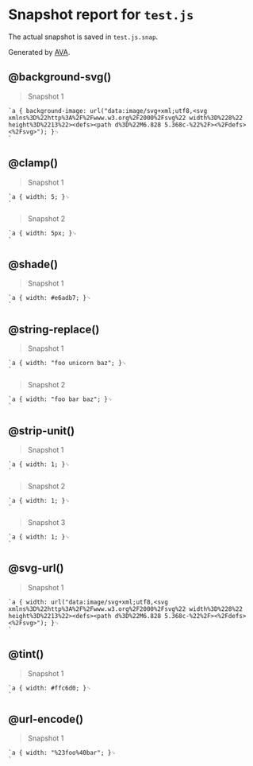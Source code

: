 # Snapshot report for `test.js`

The actual snapshot is saved in `test.js.snap`.

Generated by [AVA](https://ava.li).

## @background-svg()

> Snapshot 1

    `a { background-image: url("data:image/svg+xml;utf8,<svg xmlns%3D%22http%3A%2F%2Fwww.w3.org%2F2000%2Fsvg%22 width%3D%228%22 height%3D%2213%22><defs><path d%3D%22M6.828 5.368c-%22%2F><%2Fdefs><%2Fsvg>"); }␊
    `

## @clamp()

> Snapshot 1

    `a { width: 5; }␊
    `

> Snapshot 2

    `a { width: 5px; }␊
    `

## @shade()

> Snapshot 1

    `a { width: #e6adb7; }␊
    `

## @string-replace()

> Snapshot 1

    `a { width: "foo unicorn baz"; }␊
    `

> Snapshot 2

    `a { width: "foo bar baz"; }␊
    `

## @strip-unit()

> Snapshot 1

    `a { width: 1; }␊
    `

> Snapshot 2

    `a { width: 1; }␊
    `

> Snapshot 3

    `a { width: 1; }␊
    `

## @svg-url()

> Snapshot 1

    `a { width: url("data:image/svg+xml;utf8,<svg xmlns%3D%22http%3A%2F%2Fwww.w3.org%2F2000%2Fsvg%22 width%3D%228%22 height%3D%2213%22><defs><path d%3D%22M6.828 5.368c-%22%2F><%2Fdefs><%2Fsvg>"); }␊
    `

## @tint()

> Snapshot 1

    `a { width: #ffc6d0; }␊
    `

## @url-encode()

> Snapshot 1

    `a { width: "%23foo%40bar"; }␊
    `
